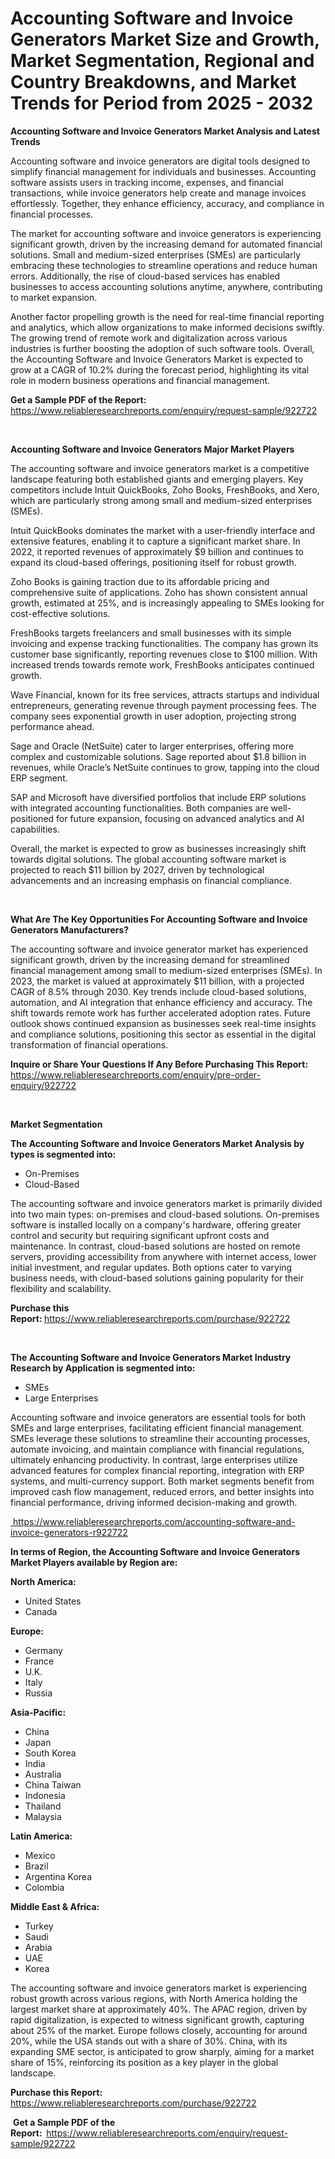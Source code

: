 <p><h1>Accounting Software and Invoice Generators Market Size and Growth, Market Segmentation, Regional and Country Breakdowns, and Market Trends for Period from 2025 -  2032</h1></p><p><strong>Accounting Software and Invoice Generators Market Analysis and Latest Trends</strong></p>
<p><p>Accounting software and invoice generators are digital tools designed to simplify financial management for individuals and businesses. Accounting software assists users in tracking income, expenses, and financial transactions, while invoice generators help create and manage invoices effortlessly. Together, they enhance efficiency, accuracy, and compliance in financial processes.</p><p>The market for accounting software and invoice generators is experiencing significant growth, driven by the increasing demand for automated financial solutions. Small and medium-sized enterprises (SMEs) are particularly embracing these technologies to streamline operations and reduce human errors. Additionally, the rise of cloud-based services has enabled businesses to access accounting solutions anytime, anywhere, contributing to market expansion.</p><p>Another factor propelling growth is the need for real-time financial reporting and analytics, which allow organizations to make informed decisions swiftly. The growing trend of remote work and digitalization across various industries is further boosting the adoption of such software tools. Overall, the Accounting Software and Invoice Generators Market is expected to grow at a CAGR of 10.2% during the forecast period, highlighting its vital role in modern business operations and financial management.</p></p>
<p><strong>Get a Sample PDF of the Report:&nbsp;</strong> <a href="https://www.reliableresearchreports.com/enquiry/request-sample/922722?utm_campaign=12&utm_medium=2&utm_source=Github&utm_content=ia&utm_term=18042025&utm_id=accounting-software-and-invoice-generators">https://www.reliableresearchreports.com/enquiry/request-sample/922722</a></p>
<p>&nbsp;</p>
<p><strong>Accounting Software and Invoice Generators Major Market Players</strong></p>
<p><p>The accounting software and invoice generators market is a competitive landscape featuring both established giants and emerging players. Key competitors include Intuit QuickBooks, Zoho Books, FreshBooks, and Xero, which are particularly strong among small and medium-sized enterprises (SMEs). </p><p>Intuit QuickBooks dominates the market with a user-friendly interface and extensive features, enabling it to capture a significant market share. In 2022, it reported revenues of approximately $9 billion and continues to expand its cloud-based offerings, positioning itself for robust growth.</p><p>Zoho Books is gaining traction due to its affordable pricing and comprehensive suite of applications. Zoho has shown consistent annual growth, estimated at 25%, and is increasingly appealing to SMEs looking for cost-effective solutions.</p><p>FreshBooks targets freelancers and small businesses with its simple invoicing and expense tracking functionalities. The company has grown its customer base significantly, reporting revenues close to $100 million. With increased trends towards remote work, FreshBooks anticipates continued growth.</p><p>Wave Financial, known for its free services, attracts startups and individual entrepreneurs, generating revenue through payment processing fees. The company sees exponential growth in user adoption, projecting strong performance ahead.</p><p>Sage and Oracle (NetSuite) cater to larger enterprises, offering more complex and customizable solutions. Sage reported about $1.8 billion in revenues, while Oracle’s NetSuite continues to grow, tapping into the cloud ERP segment.</p><p>SAP and Microsoft have diversified portfolios that include ERP solutions with integrated accounting functionalities. Both companies are well-positioned for future expansion, focusing on advanced analytics and AI capabilities.</p><p>Overall, the market is expected to grow as businesses increasingly shift towards digital solutions. The global accounting software market is projected to reach $11 billion by 2027, driven by technological advancements and an increasing emphasis on financial compliance.</p></p>
<p>&nbsp;</p>
<p><strong>What Are The Key Opportunities For Accounting Software and Invoice Generators Manufacturers?</strong></p>
<p><p>The accounting software and invoice generator market has experienced significant growth, driven by the increasing demand for streamlined financial management among small to medium-sized enterprises (SMEs). In 2023, the market is valued at approximately $11 billion, with a projected CAGR of 8.5% through 2030. Key trends include cloud-based solutions, automation, and AI integration that enhance efficiency and accuracy. The shift towards remote work has further accelerated adoption rates. Future outlook shows continued expansion as businesses seek real-time insights and compliance solutions, positioning this sector as essential in the digital transformation of financial operations.</p></p>
<p><strong>Inquire or Share Your Questions If Any Before Purchasing This Report:</strong> <a href="https://www.reliableresearchreports.com/enquiry/pre-order-enquiry/922722?utm_campaign=12&utm_medium=2&utm_source=Github&utm_content=ia&utm_term=18042025&utm_id=accounting-software-and-invoice-generators">https://www.reliableresearchreports.com/enquiry/pre-order-enquiry/922722</a></p>
<p>&nbsp;</p>
<p><strong>Market Segmentation</strong></p>
<p><strong>The Accounting Software and Invoice Generators Market Analysis by types is segmented into:</strong></p>
<p><ul><li>On-Premises</li><li>Cloud-Based</li></ul></p>
<p><p>The accounting software and invoice generators market is primarily divided into two main types: on-premises and cloud-based solutions. On-premises software is installed locally on a company's hardware, offering greater control and security but requiring significant upfront costs and maintenance. In contrast, cloud-based solutions are hosted on remote servers, providing accessibility from anywhere with internet access, lower initial investment, and regular updates. Both options cater to varying business needs, with cloud-based solutions gaining popularity for their flexibility and scalability.</p></p>
<p><strong>Purchase this Report:&nbsp;</strong><a href="https://www.reliableresearchreports.com/purchase/922722?utm_campaign=12&utm_medium=2&utm_source=Github&utm_content=ia&utm_term=18042025&utm_id=accounting-software-and-invoice-generators">https://www.reliableresearchreports.com/purchase/922722</a></p>
<p>&nbsp;</p>
<p><strong>The Accounting Software and Invoice Generators Market Industry Research by Application is segmented into:</strong></p>
<p><ul><li>SMEs</li><li>Large Enterprises</li></ul></p>
<p><p>Accounting software and invoice generators are essential tools for both SMEs and large enterprises, facilitating efficient financial management. SMEs leverage these solutions to streamline their accounting processes, automate invoicing, and maintain compliance with financial regulations, ultimately enhancing productivity. In contrast, large enterprises utilize advanced features for complex financial reporting, integration with ERP systems, and multi-currency support. Both market segments benefit from improved cash flow management, reduced errors, and better insights into financial performance, driving informed decision-making and growth.</p></p>
<p><a href="https://www.reliableresearchreports.com/accounting-software-and-invoice-generators-r922722?utm_campaign=12&utm_medium=2&utm_source=Github&utm_content=ia&utm_term=18042025&utm_id=accounting-software-and-invoice-generators">&nbsp;https://www.reliableresearchreports.com/accounting-software-and-invoice-generators-r922722</a></p>
<p><strong>In terms of Region, the Accounting Software and Invoice Generators Market Players available by Region are:</strong></p>
<p>
    <p> <strong> North America: </strong>
        <ul>
            <li>United States</li>
            <li>Canada</li>
        </ul>
        </p> 
    <p> <strong> Europe: </strong>
        <ul>
            <li>Germany</li>
            <li>France</li>
            <li>U.K.</li>
            <li>Italy</li>
            <li>Russia</li>
        </ul>
        </p> 
    <p> <strong> Asia-Pacific: </strong>
        <ul>
            <li>China</li>
            <li>Japan</li>
            <li>South Korea</li>
            <li>India</li>
            <li>Australia</li>
            <li>China Taiwan</li>
            <li>Indonesia</li>
            <li>Thailand</li>
            <li>Malaysia</li>
        </ul>
        </p> 
    <p> <strong> Latin America: </strong>
        <ul>
            <li>Mexico</li>
            <li>Brazil</li>
            <li>Argentina Korea</li>
            <li>Colombia</li>
        </ul>
        </p> 
    <p> <strong> Middle East & Africa: </strong>
        <ul>
            <li>Turkey</li>
            <li>Saudi</li>
            <li>Arabia</li>
            <li>UAE</li>
            <li>Korea</li>
        </ul>
    </p>
    </p>
<p><p>The accounting software and invoice generators market is experiencing robust growth across various regions, with North America holding the largest market share at approximately 40%. The APAC region, driven by rapid digitalization, is expected to witness significant growth, capturing about 25% of the market. Europe follows closely, accounting for around 20%, while the USA stands out with a share of 30%. China, with its expanding SME sector, is anticipated to grow sharply, aiming for a market share of 15%, reinforcing its position as a key player in the global landscape.</p></p>
<p><strong>Purchase this Report: </strong><a href="https://www.reliableresearchreports.com/purchase/922722?utm_campaign=12&utm_medium=2&utm_source=Github&utm_content=ia&utm_term=18042025&utm_id=accounting-software-and-invoice-generators">https://www.reliableresearchreports.com/purchase/922722</a></p>
<p>&nbsp;<strong>Get a Sample PDF of the Report:&nbsp;&nbsp;</strong><a href="https://www.reliableresearchreports.com/enquiry/request-sample/922722?utm_campaign=12&utm_medium=2&utm_source=Github&utm_content=ia&utm_term=18042025&utm_id=accounting-software-and-invoice-generators">https://www.reliableresearchreports.com/enquiry/request-sample/922722</a></p>
<p><strong></strong></p>
<p><p></p><p></p><p></p></p>